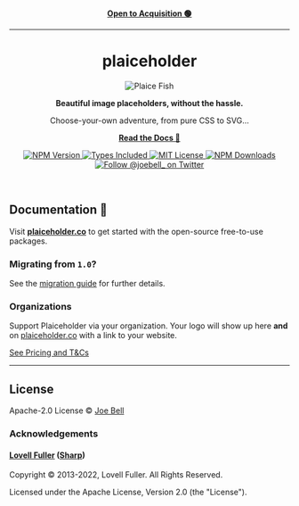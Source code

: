 <p align="center">
  <strong>
    <a href="ACQUISITION.md">
      Open to Acquisition 🟢
    </a>
  </strong>
</p>

---

<h1 align="center">
  plaiceholder
</h1>

<p align="center">
  <img alt="Plaice Fish"  src="./.github/assets/logo.jpg" />
</p>

<p align="center">
  <strong>Beautiful image placeholders, without the hassle.</strong>
</p>
<p align="center">
  Choose-your-own adventure, from pure CSS to SVG…
</p>

<p align="center">
<a href="https://plaiceholder.co"><strong>Read the Docs 📖</strong></a>
</p>

<p align="center">
  <a href="https://www.npmjs.com/package/plaiceholder">
    <img alt="NPM Version" src="https://badgen.net/npm/v/plaiceholder" />
  </a>
  <a href="https://www.npmjs.com/package/plaiceholder">
    <img alt="Types Included" src="https://badgen.net/npm/types/plaiceholder" />
  </a>
  <a href="https://github.com/joe-bell/plaiceholder/blob/main/LICENSE">
    <img alt="MIT License" src="https://badgen.net/github/license/joe-bell/plaiceholder" />
  </a>
  <a href="https://www.npmjs.com/package/plaiceholder">
    <img alt="NPM Downloads" src="https://badgen.net/npm/dm/plaiceholder" />
  </a>
  <a href="https://twitter.com/joebell_">
    <img alt="Follow @joebell_ on Twitter" src="https://img.shields.io/twitter/follow/joebell_.svg?style=social&label=Follow" />
  </a>
</p>

<br />

## Documentation 📖

Visit **[plaiceholder.co][plaiceholder:docs]** to get started with the open-source free-to-use packages.

### Migrating from `1.0`?

See the [migration guide](https://github.com/joe-bell/plaiceholder/releases/tag/v2.0.0) for further details.

### Organizations

Support Plaiceholder via your organization. Your logo will show up here **and** on [plaiceholder.co][plaiceholder] with a link to your website.

[See Pricing and T&Cs][plaiceholder:pricing]

---

## License

Apache-2.0 License © [Joe Bell](https://twitter.com/joebell_)

### Acknowledgements

#### [Lovell Fuller](https://github.com/lovell) ([Sharp](https://github.com/lovell/sharp))

Copyright © 2013-2022, Lovell Fuller. All Rights Reserved.

Licensed under the Apache License, Version 2.0 (the "License").

[plaiceholder]: https://plaiceholder.co
[plaiceholder:docs]: https://plaiceholder.co
[plaiceholder:pricing]: https://plaiceholder.co/#pricing
[blurhash]: https://blurha.sh/
[react-blurhash]: https://github.com/woltapp/react-blurhash
[next/image]: https://nextjs.org/docs/basic-features/image-optimization
